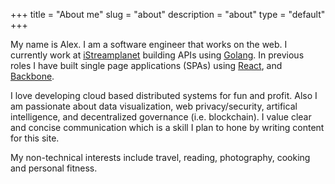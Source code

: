+++
title = "About me"
slug = "about"
description = "about"
type = "default"
+++

My name is Alex. I am a software engineer that works on the web. I currently work at [iStreamplanet](https://istreamplanet.com/) building APIs using [Golang](https://golang.org/). In previous roles I have built single page applications (SPAs) using [React](https://reactjs.org/), and [Backbone](https://backbonejs.org/).

I love developing cloud based distributed systems for fun and profit. Also I am passionate about data visualization, web privacy/security, artifical intelligence, and decentralized governance (i.e. blockchain). I value clear and concise communication which is a skill I plan to hone by writing content for this site.

My non-technical interests include travel, reading, photography, cooking and personal fitness.
